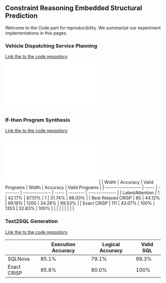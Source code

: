 ## Constraint Reasoning Embedded Structural Prediction
Welcome to the Code part for reproducibility. We summarize our experiment implementations in this pages.

### Vehicle Dispatching Service Planning
[Link the to the code repository](https://github.com/jiangnanhugo/route-planning)

<embed src="/CRISP/images/valid-routes.pdf" type="application/pdf">

### If-then Program Synthesis
[Link the to the code repository](https://github.com/jiangnanhugo/if-then-program-synthesis)

<embed src="/CRISP/images/valid-routes.pdf" type="application/pdf">
|                    | Width | Accuracy | Valid Programs | Width | Accuracy | Valid Programs |
| ------------------ | ----- | -------- | -------------- | ----- | -------- | -------------- |
| LatentAttention    | 1     | 42.17%   | 87.51%         | 1     | 31.74%   | 88.00%         |
| Best Relaxed CRISP | 80    | 44.12%   | 99.19%         | 1200  | 34.28%   | 99.53%         |
| Exact CRISP        | 111   | 43.07%   | 100%           | 1353  | 32.83%   | 100%           |
|                    |       |          |                |       |          |                |




### Text2SQL Generation

[Link the to the code repository](https://github.com/jiangnanhugo/sqlova-with-dataype-constraint)

|             | Execution Accuracy | Logical Accuracy | Valid SQL |
| ----------- | ------------------ | ---------------- | --------- |
| SQLNova     | 85.1%              | 79.1%            | 99.3%     |
| Exact CRISP | 85.8%              | 80.0%            | 100%      |

